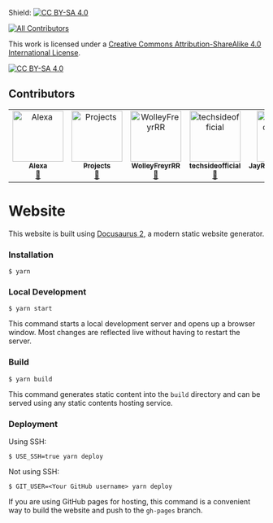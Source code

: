Shield: [![CC BY-SA 4.0][cc-by-sa-shield]][cc-by-sa]
<!-- ALL-CONTRIBUTORS-BADGE:START - Do not remove or modify this section -->
[![All Contributors](https://img.shields.io/badge/all_contributors-5-orange.svg?style=flat-square)](#contributors-)
<!-- ALL-CONTRIBUTORS-BADGE:END -->

This work is licensed under a
[Creative Commons Attribution-ShareAlike 4.0 International License][cc-by-sa].

[![CC BY-SA 4.0][cc-by-sa-image]][cc-by-sa]



## Contributors

<!-- ALL-CONTRIBUTORS-LIST:START - Do not remove or modify this section -->
<!-- prettier-ignore-start -->
<!-- markdownlint-disable -->
<table>
  <tbody>
    <tr>
      <td align="center" valign="top" width="14.28%"><a href="https://rec.net/user/Alexa"><img src="https://avatars.githubusercontent.com/u/53471801?v=4?s=100" width="100px;" alt="Alexa"/><br /><sub><b>Alexa</b></sub></a><br /><a href="https://github.com/Alexa-RR/StudioDocs/commits?author=Alexa-RR" title="Documentation">📖</a></td>
      <td align="center" valign="top" width="14.28%"><a href="https://github.com/projects-rr"><img src="https://avatars.githubusercontent.com/u/131033778?v=4?s=100" width="100px;" alt="Projects"/><br /><sub><b>Projects</b></sub></a><br /><a href="https://github.com/Alexa-RR/StudioDocs/commits?author=projects-rr" title="Documentation">📖</a></td>
      <td align="center" valign="top" width="14.28%"><a href="https://github.com/WolleyFreyrRR"><img src="https://avatars.githubusercontent.com/u/143228531?v=4?s=100" width="100px;" alt="WolleyFreyrRR"/><br /><sub><b>WolleyFreyrRR</b></sub></a><br /><a href="https://github.com/Alexa-RR/StudioDocs/commits?author=WolleyFreyrRR" title="Documentation">📖</a></td>
      <td align="center" valign="top" width="14.28%"><a href="https://github.com/techsideofficial"><img src="https://avatars.githubusercontent.com/u/68258126?v=4?s=100" width="100px;" alt="techsideofficial"/><br /><sub><b>techsideofficial</b></sub></a><br /><a href="https://github.com/Alexa-RR/StudioDocs/commits?author=techsideofficial" title="Documentation">📖</a></td>
      <td align="center" valign="top" width="14.28%"><a href="https://github.com/JayRecRoomOfficial"><img src="https://avatars.githubusercontent.com/u/143539637?v=4?s=100" width="100px;" alt="JayRecRoomOfficial"/><br /><sub><b>JayRecRoomOfficial</b></sub></a><br /><a href="https://github.com/Alexa-RR/StudioDocs/commits?author=JayRecRoomOfficial" title="Documentation">📖</a></td>
    </tr>
  </tbody>
</table>

<!-- markdownlint-restore -->
<!-- prettier-ignore-end -->

<!-- ALL-CONTRIBUTORS-LIST:END -->


# Website

This website is built using [Docusaurus 2](https://docusaurus.io/), a modern static website generator.

### Installation

```
$ yarn
```

### Local Development

```
$ yarn start
```

This command starts a local development server and opens up a browser window. Most changes are reflected live without having to restart the server.

### Build

```
$ yarn build
```

This command generates static content into the `build` directory and can be served using any static contents hosting service.

### Deployment

Using SSH:

```
$ USE_SSH=true yarn deploy
```

Not using SSH:

```
$ GIT_USER=<Your GitHub username> yarn deploy
```

If you are using GitHub pages for hosting, this command is a convenient way to build the website and push to the `gh-pages` branch.



[cc-by-sa]: http://creativecommons.org/licenses/by-sa/4.0/
[cc-by-sa-image]: https://licensebuttons.net/l/by-sa/4.0/88x31.png
[cc-by-sa-shield]: https://img.shields.io/badge/License-CC%20BY--SA%204.0-lightgrey.svg
